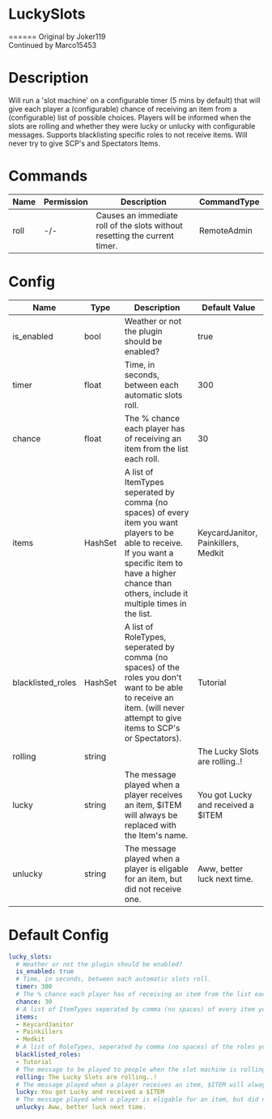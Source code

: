 # LuckySlots
======
Original by Joker119\
Continued by Marco15453

# Description
Will run a 'slot machine' on a configurable timer (5 mins by default) that will give each player a (configurable) chance of receiving an item from a (configurable) list of possible choices.
Players will be informed when the slots are rolling and whether they were lucky or unlucky with configurable messages.
Supports blacklisting specific roles to not receive items.
Will never try to give SCP's and Spectators Items.

# Commands
Name | Permission | Description | CommandType
---- | ---------- | ----------- | -----------
roll | -/- | Causes an immediate roll of the slots without resetting the current timer. | RemoteAdmin

# Config
Name | Type | Description | Default Value
---- | ---- | ----------- | -------------
is_enabled | bool | Weather or not the plugin should be enabled? | true
timer | float | Time, in seconds, between each automatic slots roll. | 300
chance | float | The % chance each player has of receiving an item from the list each roll. | 30
items | HashSet | A list of ItemTypes seperated by comma (no spaces) of every item you want players to be able to receive. If you want a specific item to have a higher chance than others, include it multiple times in the list. | KeycardJanitor, Painkillers, Medkit
blacklisted_roles | HashSet | A list of RoleTypes, seperated by comma (no spaces) of the roles you don't want to be able to receive an item. (will never attempt to give items to SCP's or Spectators). | Tutorial
rolling | string | | The Lucky Slots are rolling..!
lucky | string | The message played when a player receives an item, $ITEM will always be replaced with the Item's name. | You got Lucky and received a $ITEM
unlucky | string | The message played when a player is eligable for an item, but did not receive one. | Aww, better luck next time.

# Default Config
```yml
lucky_slots:
  # Weather or not the plugin should be enabled?
  is_enabled: true
  # Time, in seconds, between each automatic slots roll.
  timer: 300
  # The % chance each player has of receiving an item from the list each roll.
  chance: 30
  # A list of ItemTypes seperated by comma (no spaces) of every item you want players to be able to receive. If you want a specific item to have a higher chance than others, include it multiple times in the list.
  items:
  - KeycardJanitor
  - Painkillers
  - Medkit
  # A list of RoleTypes, seperated by comma (no spaces) of the roles you don't want to be able to receive an item. (will never attempt to give items to SCP's or Spectators).
  blacklisted_roles:
  - Tutorial
  # The message to be played to people when the slot machine is rolling.
  rolling: The Lucky Slots are rolling..!
  # The message played when a player receives an item, $ITEM will always be replaced with the Item's name.
  lucky: You got Lucky and received a $ITEM
  # The message played when a player is eligable for an item, but did not receive one.
  unlucky: Aww, better luck next time.
```